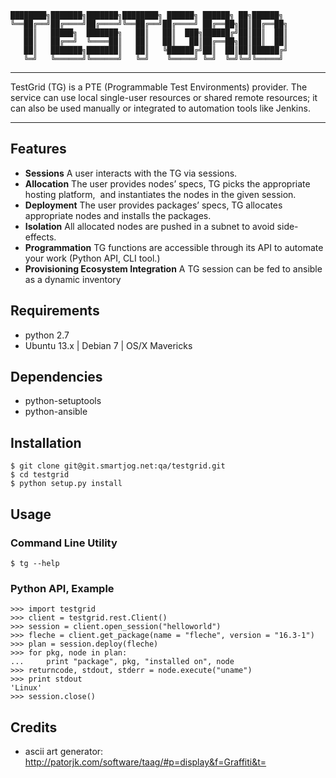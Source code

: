 	████████╗███████╗███████╗████████╗ ██████╗ ██████╗ ██╗██████╗ 
	╚══██╔══╝██╔════╝██╔════╝╚══██╔══╝██╔════╝ ██╔══██╗██║██╔══██╗
	   ██║   █████╗  ███████╗   ██║   ██║  ███╗██████╔╝██║██║  ██║
	   ██║   ██╔══╝  ╚════██║   ██║   ██║   ██║██╔══██╗██║██║  ██║
	   ██║   ███████╗███████║   ██║   ╚██████╔╝██║  ██║██║██████╔╝
	   ╚═╝   ╚══════╝╚══════╝   ╚═╝    ╚═════╝ ╚═╝  ╚═╝╚═╝╚═════╝ 

* * *

TestGrid (TG) is a PTE (Programmable Test Environments) provider.
The service can use local single-user resources or shared remote resources;
it can also be used manually or integrated to automation tools like Jenkins.

* * *

Features
--------

  * **Sessions**
    A user interacts with the TG via sessions.
  * **Allocation**
    The user provides nodes’ specs, TG picks the appropriate hosting platform,     and instantiates the nodes in the given session.
  * **Deployment**
    The user provides packages’ specs,
    TG allocates appropriate nodes and installs the packages.
  * **Isolation**
    All allocated nodes are pushed in a subnet to avoid side-effects.
  * **Programmation**
    TG functions are accessible through its API to automate your work
    (Python API, CLI tool.)
  * **Provisioning Ecosystem Integration**
    A TG session can be fed to ansible as a dynamic inventory

Requirements
------------

  * python 2.7
  * Ubuntu 13.x | Debian 7 | OS/X Mavericks

Dependencies
------------

  * python-setuptools
  * python-ansible

Installation
------------

	$ git clone git@git.smartjog.net:qa/testgrid.git
	$ cd testgrid
	$ python setup.py install

Usage
-----

### Command Line Utility

	$ tg --help

### Python API, Example

	>>> import testgrid
	>>> client = testgrid.rest.Client()
	>>> session = client.open_session("helloworld")
	>>> fleche = client.get_package(name = "fleche", version = "16.3-1")
	>>> plan = session.deploy(fleche)
	>>> for pkg, node in plan:
	... 	print "package", pkg, "installed on", node
	>>> returncode, stdout, stderr = node.execute("uname")
	>>> print stdout
	'Linux'
	>>> session.close()

Credits
-------

  * ascii art generator: http://patorjk.com/software/taag/#p=display&f=Graffiti&t=